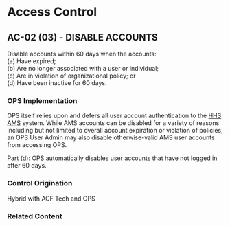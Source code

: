 # Access Control
## AC-02 (03) - DISABLE ACCOUNTS

Disable accounts within 60 days when the accounts:<br />
(a) Have expired;<br />
(b) Are no longer associated with a user or individual;<br />
(c) Are in violation of organizational policy; or<br />
(d) Have been inactive for 60 days.

### OPS Implementation

OPS itself relies upon and defers all user account authentication to the [HHS AMS](https://ams.hhs.gov/) system. While AMS accounts can be disabled for a variety of reasons including but not limited to overall account expiration or violation of policies, an OPS User Admin may also disable otherwise-valid AMS user accounts from accessing OPS.

Part (d): OPS automatically disables user accounts that have not logged in after 60 days. 

### Control Origination

Hybrid with ACF Tech and OPS

### Related Content
